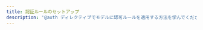 ```yaml
---
title: 認証ルールのセットアップ
description: '@auth ディレクティブでモデルに認可ルールを適用する方法を学んでください'
---
```


<inline-fragment platform="ios" src="~/lib/datastore/fragments/native_common/setup-auth-rules.md"></inline-fragment> <inline-fragment platform="android" src="~/lib/datastore/fragments/native_common/setup-auth-rules.md"></inline-fragment> <inline-fragment platform="flutter" src="~/lib/datastore/fragments/native_common/setup-auth-rules.md"></inline-fragment> <inline-fragment platform="js" src="~/lib/datastore/fragments/native_common/setup-auth-rules.md"></inline-fragment>
